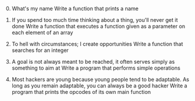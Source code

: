 0. What's my name
   Write a function that prints a name

1. If you spend too much time thinking about a thing, you'll never get it done
   Write a function that executes a function given as a parameter on each element of an array

2. To hell with circumstances; I create opportunities
   Write a function that searches for an integer

3. A goal is not always meant to be reached, it often serves simply as something to aim at
   Write a program that performs simple operations

4. Most hackers are young because young people tend to be adaptable. As long as you remain adaptable, you can always be a good hacker
   Write a program that prints the opcodes of its own main function
